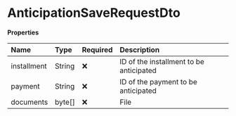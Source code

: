 # AnticipationSaveRequestDto

**Properties**

| Name        | Type   | Required | Description                             |
| :---------- | :----- | :------- | :-------------------------------------- |
| installment | String | ❌       | ID of the installment to be anticipated |
| payment     | String | ❌       | ID of the payment to be anticipated     |
| documents   | byte[] | ❌       | File                                    |

<!-- This file was generated by liblab | https://liblab.com/ -->
